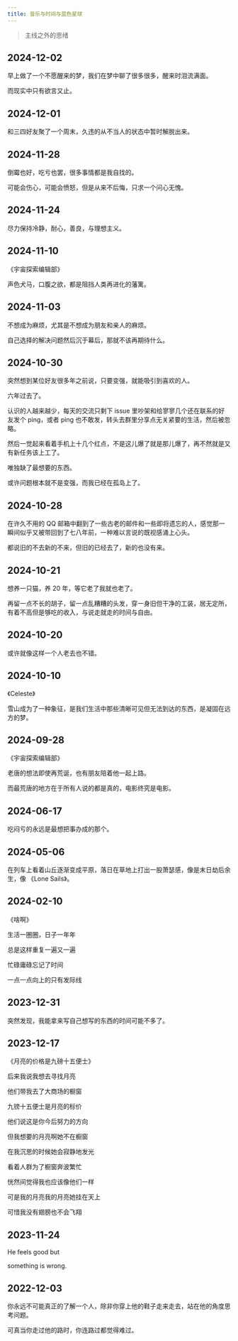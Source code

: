 ```yaml
---
title: 音乐与时间与蓝色星球
---
```


> 主线之外的思绪

## 2024-12-02

早上做了一个不愿醒来的梦，我们在梦中聊了很多很多，醒来时泪流满面。

而现实中只有欲言又止。

## 2024-12-01

和三四好友聚了一个周末，久违的从不当人的状态中暂时解脱出来。

## 2024-11-28

倒霉也好，吃亏也罢，很多事情都是我自找的。

可能会伤心，可能会愤怒，但是从来不后悔，只求一个问心无愧。

## 2024-11-24

尽力保持冷静，耐心，善良，与理想主义。

## 2024-11-10

《宇宙探索编辑部》

声色犬马，口腹之欲，都是阻挡人类再进化的藩篱。

## 2024-11-03

不想成为麻烦，尤其是不想成为朋友和亲人的麻烦。

自己选择的解决问题然后沉于幕后，那就不该再期待什么。

## 2024-10-30

突然想到某位好友很多年之前说，只要变强，就能吸引到喜欢的人。

六年过去了。

认识的人越来越少，每天的交流只剩下 issue 里吵架和给寥寥几个还在联系的好友发个 ping，或者 ping 也不敢发，转头去群里分享点无关紧要的生活，然后被忽略。

然后一觉起来看着手机上十几个红点，不是这儿爆了就是那儿爆了，再不然就是又有新任务该上工了。

唯独缺了最想要的东西。

或许问题根本就不是变强，而我已经在孤岛上了。

## 2024-10-28

在许久不用的 QQ 邮箱中翻到了一些古老的邮件和一些即将遗忘的人，感觉那一瞬间似乎又被带回到了七八年前，一种难以言说的既视感涌上心头。

都说旧的不去新的不来，但旧的已经去了，新的也没有来。

## 2024-10-21

想养一只猫，养 20 年，等它老了我就也老了。

再留一点不长的胡子，留一点乱糟糟的头发，穿一身旧但干净的工装，居无定所，有着不高但是够吃的收入，与说走就走的时间与自由。

## 2024-10-20

或许就像这样一个人老去也不错。

## 2024-10-10

《Celeste》

雪山成为了一种象征，是我们生活中那些清晰可见但无法到达的东西，是凝固在远方的梦。

## 2024-09-28

《宇宙探索编辑部》

老唐的想法即使再荒诞，也有朋友陪着他一起上路。

而最荒唐的地方在于所有人说的都是真的，电影终究是电影。

## 2024-06-17

吃闷亏的永远是最想把事办成的那个。

## 2024-05-06

在列车上看着山丘逐渐变成平原，落日在草地上打出一股萧瑟感，像是末日劫后余生，像 《Lone Sails》。

## 2024-02-10

《啥啊》

生活一圈圈，日子一年年

总是这样重复一遍又一遍

忙碌庸碌忘记了时间

一点一点向上的只有发际线

## 2023-12-31

突然发现，我能拿来写自己想写的东西的时间可能不多了。

## 2023-12-17

《月亮的价格是九磅十五便士》

后来我说我想去寻找月亮

他们带我去了大商场的橱窗

九镑十五便士是月亮的标价

他们说这是你今后努力的方向

但我想要的月亮啊她不在橱窗

在我沉思的时候她会寂静地发光

看着人群为了橱窗奔波繁忙

恍然间觉得我也应该像他们一样

可是我的月亮我的月亮她挂在天上

可惜我没有翅膀也不会飞翔

## 2023-11-24

He feels good but

something is wrong.

## 2022-12-03

你永远不可能真正的了解一个人，除非你穿上他的鞋子走来走去，站在他的角度思考问题。

可真当你走过他的路时，你连路过都觉得难过。

